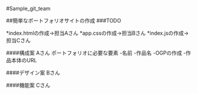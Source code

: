 #Sample_git_team

##簡単なポートフォリオサイトの作成
###TODO

*index.htmlの作成->担当Aさん
*app.cssの作成->担当Bさん
*index.jsの作成->担当Cさん

####構成案 Aさん
ポートフォリオに必要な要素
-名前
-作品名
-OGPの作成
-作品本体のURL

####デザイン案 Bさん

####機能案 Cさん